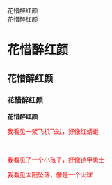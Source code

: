 <!DOCTYPE  HTML>
<html  lang="en">
<head>
  <meta  charset="UTF-8">
  <title>我我的标题V</title>
  <style>
    p{color:red  }
  </style>
</head>
<body>
  <div>花惜醉红颜</div>
  <span>花惜醉红颜</span><br/>
  <h1>花惜醉红颜</h1>
  <h2>花惜醉红颜</h2>
  <h3>花惜醉红颜</h3>
  <strong>花惜醉红颜</strong>
  <p>我看见一架飞机飞过，好像红蜻蜓</p><br/>
  <p>我看见了一个小孩子，好像铠甲勇士</p>
  <p>我看见太阳坠落，像是一个火球</p>
  
 </body>
 </html>
